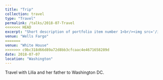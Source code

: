 ```yaml
---
title: "Trip"
collection: travel
type: "Travel"
permalink: /talks/2018-07-Travel
<<<<<<< HEAD
excerpt: "Short description of portfolio item number 1<br/><img src='/images/washinton.jpg'>"
venue: "Wells Fargo"
=======
venue: "White House"
>>>>>>> c9bc318d66d89a72d8bb3cfcaac4e4671658289d
date: 2018-07-07
location: "Washington"
---
```


Travel with Lilia and her father to Washington DC.
